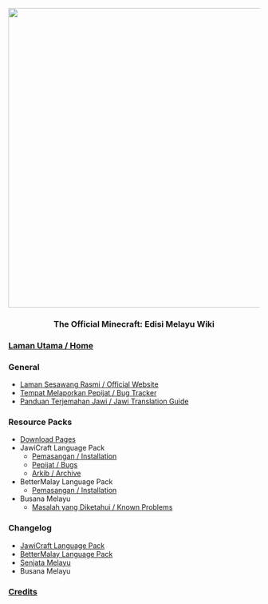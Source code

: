 <p align="center">
<img src="https://i.imgur.com/Wo8lhJl.png"  
        width="600" 
        style="display: block; margin: 0 auto" />
</p>
<h3 align="center"> The Official Minecraft: Edisi Melayu Wiki

### [Laman Utama / Home](https://github.com/Minecraft-EdisiMelayu/MCEM-Wiki/wiki)
### General
- [Laman Sesawang Rasmi / Official Website](https://sites.google.com/view/mcedisimelayu/laman-utama)
- [Tempat Melaporkan Pepijat / Bug Tracker](https://github.com/Minecraft-EdisiMelayu/MCEM-BugTracker)
- [Panduan Terjemahan Jawi / Jawi Translation Guide](https://github.com/Minecraft-EdisiMelayu/MCEM-Wiki/wiki/Minecraft-Jawi-Translation-Guide-%7C-Panduan-Terjemahan-Jawi-untuk-Minecraft)

### Resource Packs
- [Download Pages](https://github.com/Minecraft-EdisiMelayu/MCEM-Wiki/wiki/Resource-Pack-Download-Pages)
- JawiCraft Language Pack
  - [Pemasangan / Installation](https://github.com/Minecraft-EdisiMelayu/MCEM-Wiki/wiki/JawiCraft-Language-Pack-%E2%80%90-Pemasangan--%7C-Installation)
  - [Pepijat / Bugs](https://github.com/Minecraft-EdisiMelayu/MCEM-Wiki/wiki/JawiCraft-Language-Pack-%E2%80%90-Pepijat-%7C-Bugs)
  - [Arkib / Archive](https://github.com/Minecraft-EdisiMelayu/Arkib-JawiCraft)
- BetterMalay Language Pack
  - [Pemasangan / Installation](https://github.com/Minecraft-EdisiMelayu/MCEM-Wiki/wiki/BetterMalay-Language-Pack-‐-Pemasangan-%7C-Installation)
- Busana Melayu
  - [Masalah yang Diketahui / Known Problems](https://github.com/Minecraft-EdisiMelayu/MCEM-Wiki/wiki/Busana-Melayu#masalah-yang-diketahui--known-problems)

### Changelog
- [JawiCraft Language Pack](https://github.com/Minecraft-EdisiMelayu/MCEM-Wiki/wiki/JawiCraft-Language-Pack-‐-Changelog)
- [BetterMalay Language Pack](https://github.com/Minecraft-EdisiMelayu/MCEM-Wiki/wiki/BetterMalay-Language-Pack-‐-Changelog)
- [Senjata Melayu](https://github.com/Minecraft-EdisiMelayu/MCEM-Wiki/wiki/Senjata-Melayu-‐-Changelog)
- Busana Melayu

### [Credits](https://github.com/Minecraft-EdisiMelayu/MCEM-Wiki/wiki/MCEM-‐-Credits)

